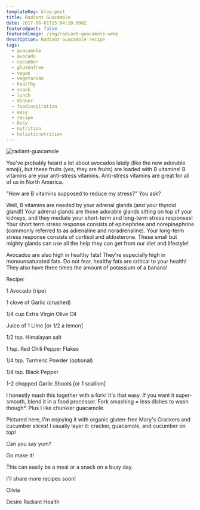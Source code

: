 ```yaml
---
templateKey: blog-post
title: Radiant Guacamole
date: 2017-06-01T15:04:10.000Z
featuredpost: false
featuredimage: /img/radiant-guacamole.webp
description: Radiant Guacamole recipe
tags:
  - guacamole
  - avocado 
  - cucumber 
  - glutenfree 
  - vegan 
  - vegetarian 
  - healthy 
  - snack 
  - lunch 
  - dinner 
  - foodinspiration 
  - easy
  - recipe 
  - busy 
  - nutrition 
  - holisticnutrition
---
```

![radiant-guacamole](/img/radiant-guacamole.webp)

You've probably heard a lot about avocados lately (like the new adorable emoji), but these fruits (yes, they are fruits) are loaded with B vitamins! B vitamins are your anti-stress vitamins. Anti-stress vitamins are great for all of us in North America.

"How are B vitamins supposed to reduce my stress?" You ask?

Well, B vitamins are needed by your adrenal glands (and your thyroid gland!) Your adrenal glands are those adorable glands sitting on top of your kidneys, and they mediate your short-term and long-term stress responses! Your short term stress response consists of epinephrine and norepinephrine (commonly referred to as adrenaline and noradrenaline). Your long-term stress response consists of cortisol and aldosterone. These small but mighty glands can use all the help they can get from our diet and lifestyle!

Avocados are also high in healthy fats! They're especially high in monounsaturated fats. Do not fear, healthy fats are critical to your health! They also have three times the amount of potassium of a banana!
 

Recipe:

1 Avocado (ripe)

1 clove of Garlic (crushed)

1/4 cup Extra Virgin Olive Oil

Juice of 1 Lime [or 1/2 a lemon]

1/2 tsp. Himalayan salt

1 tsp. Red Chili Pepper Flakes

1/4 tsp. Turmeric Powder (optional)

1/4 tsp. Black Pepper

1-2 chopped Garlic Shoots [or 1 scallion]

I honestly mash this together with a fork! It's that easy. If you want it super-smooth, blend it in a food processor. Fork smashing = less dishes to wash though*. Plus I like chunkier guacamole.

Pictured here, I'm enjoying it with organic gluten-free Mary's Crackers and cucumber slices! I usually layer it: cracker, guacamole, and cucumber on top! 

Can you say yum?

Go make it!

This can easily be a meal or a snack on a busy day.

I'll share more recipes soon!

Olivia

Desire Radiant Health